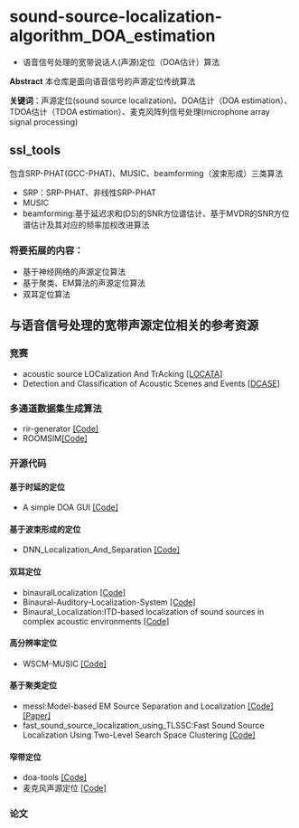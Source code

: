 # sound-source-localization-algorithm_DOA_estimation
* 语音信号处理的宽带说话人(声源)定位（DOA估计）算法

**Abstract** 本仓库是面向语音信号的声源定位传统算法

**关键词**：声源定位(sound source localization)、DOA估计（DOA estimation）、TDOA估计（TDOA estimation）、麦克风阵列信号处理(microphone array signal processing)
## ssl_tools
包含SRP-PHAT(GCC-PHAT)、MUSIC、beamforming（波束形成）三类算法
*  SRP：SRP-PHAT、非线性SRP-PHAT
*  MUSIC
*  beamforming:基于延迟求和(DS)的SNR方位谱估计、基于MVDR的SNR方位谱估计及其对应的频率加权改进算法

### 将要拓展的内容：
* 基于神经网络的声源定位算法
* 基于聚类、EM算法的声源定位算法
* 双耳定位算法

## 与语音信号处理的宽带声源定位相关的参考资源
### 竞赛
* acoustic source LOCalization And TrAcking [[LOCATA]](https://locata.lms.tf.fau.de/)
* Detection and Classification of Acoustic Scenes and Events [[DCASE]](http://dcase.community/challenge2020/task-sound-event-localization-and-detection)
### 多通道数据集生成算法
* rir-generator [[Code]](https://github.com/ehabets/RIR-Generator)
* ROOMSIM[[Code]](https://github.com/Wenzhe-Liu/ROOMSIM)
### 开源代码 
#### 基于时延的定位
* A simple DOA GUI 
[[Code]](https://github.com/wangwei2009/DOA)
#### 基于波束形成的定位
* DNN_Localization_And_Separation 
[[Code]](https://github.com/shaharhoch/DNN_Localization_And_Separation)
#### 双耳定位
* binauralLocalization 
[[Code]](https://github.com/nicolasobin/binauralLocalization)
* Binaural-Auditory-Localization-System 
[[Code]](https://github.com/r04942117/Binaural-Auditory-Localization-System)
* Binaural_Localization:ITD-based localization of sound sources in complex acoustic environments [[Code]](https://github.com/Hardcorehobel/Binaural_Localization)
#### 高分辨率定位
* WSCM-MUSIC
[[Code]](https://github.com/xuchenglin28/WSCM-MUSIC)
#### 基于聚类定位
* messl:Model-based EM Source Separation and Localization 
[[Code]](https://github.com/mim/messl) [[Paper]](https://www.ee.columbia.edu/~ronw/pubs/taslp09-messl.pdf) 
* fast_sound_source_localization_using_TLSSC:Fast Sound Source Localization Using Two-Level Search Space Clustering
[[Code]](https://github.com/LeeTaewoo/fast_sound_source_localization_using_TLSSC)
#### 窄带定位
* doa-tools
[[Code]](https://github.com/morriswmz/doa-tools)
* 麦克风声源定位 [[Code]](https://github.com/xiaoli1368/Microphone-sound-source-localization)

### 论文
